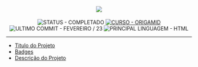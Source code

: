 <h1 align="center"><img src="https://github.com/erickshilz/bikcraft/blob/main/img/bikcraft.svg?short_path=eccf60a" /></h1>

<p align="center" id="badges">
  <!-- STATUS DO PROJETO -->
  <img alt="STATUS - COMPLETADO" loading="lazy" src="https://img.shields.io/badge/STATUS-COMPLETADO-GREEN?style=for-the-badge" />

  <!-- CURSO -->
  <a href="https://www.origmaid.com">
    <img alt="CURSO - ORIGAMID" loading="lazy" src="https://img.shields.io/badge/CURSO-ORIGAMID-8844EE?style=for-the-badge" />
  <a/>

  <!-- ULTIMO COMMIT -->
  <img alt="ULTIMO COMMIT - FEVEREIRO / 23" loading="lazy" src="https://img.shields.io/badge/ULTIMO_COMMIT-FEVEREIRO_/_23-20B2AA?style=for-the-badge" />

  <!-- PRINCIPAL LINGUAGEM -->
  <img alt="PRINCIPAL LINGUAGEM - HTML" loading="lazy" src="https://img.shields.io/badge/PRINCIPAL_LINGUAGEM-HTML-e34c26?style=for-the-badge" />
</p>

<hr/>

<ul>
  <li><a href="titulo">Titulo do Projeto<a/></li>
  <li><a href="badges">Badges<a/></li>
  <li><a href="descricao">Descrição do Projeto<a/></li>
</ul>
